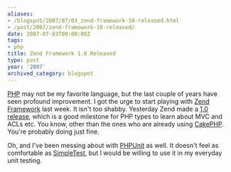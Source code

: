 ```yaml
---
aliases:
- /blogspot/2007/07/03_zend-framework-10-released.html
- /post/2007/zend-framework-10-released/
date: 2007-07-03T00:00:00Z
tags:
- php
title: Zend Framework 1.0 Released
type: post
year: '2007'
archived_category: blogspot
---
```

<a href="/tags/php/">PHP</a> may not be my favorite language, but the last couple of years have seen profound improvement. I got the urge to start playing with <a href="http://framework.zend.com/">Zend Framework</a> last week. It isn't too shabby. Yesterday Zend made a <a href="http://devzone.zend.com/article/2262-Zend-Framework-1.0.0-production-release">1.0 release</a>, which is a good milestone for PHP types to learn about MVC and ACLs etc. You know, other than the ones who are already using <a href="http://cakephp.org/">CakePHP</a>. You're probably doing just fine.
<!--more-->

Oh, and I've been messing about with <a href="http://www.phpunit.de/">PHPUnit</a> as well. It doesn't feel as comfortable as <a href="http://simpletest.org/">SimpleTest</a>, but I would be willing to use it in my everyday unit testing.
